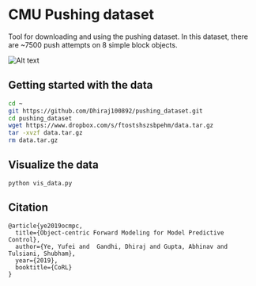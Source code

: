# CMU Pushing dataset
Tool for downloading and using the pushing dataset. In this dataset, there are ~7500 push attempts on 8 simple block objects.

![Alt text](output.gif "Title")

## Getting started with the data

```bash
cd ~
git https://github.com/Dhiraj100892/pushing_dataset.git
cd pushing_dataset
wget https://www.dropbox.com/s/ftostshszsbpehm/data.tar.gz
tar -xvzf data.tar.gz
rm data.tar.gz
```

## Visualize the data
```buildoutcfg
python vis_data.py
```

## Citation
```
@article{ye2019ocmpc,
  title={Object-centric Forward Modeling for Model Predictive Control},
  author={Ye, Yufei and  Gandhi, Dhiraj and Gupta, Abhinav and Tulsiani, Shubham},
  year={2019},
  booktitle={CoRL}
}
```
